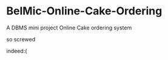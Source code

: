 # BelMic-Online-Cake-Ordering
A DBMS mini project
Online Cake ordering system

so screwed

indeed:(
